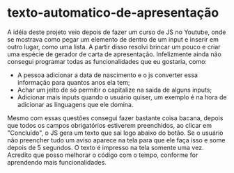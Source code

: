 # texto-automatico-de-apresentação

A idéia deste projeto veio depois de fazer um curso de JS no Youtube, onde se mostrava como pegar um elemento de dentro de um input e inserir em outro lugar, como uma lista.
A partir disso resolvi brincar um pouco e criar uma espécie de gerador de carta de apresentação. 
Infelizmente ainda não consegui programar todas as funcionalidades que eu gostaria, como:

- A pessoa adicionar a data de nascimento e o js converter essa informação para quantos anos ela tem;
- Achar um jeito de só permitir o capitalize na saida de alguns inputs;
- Adicionar mais inputs quando o usuário quiser, um exemplo é na hora de adicionar as linguagens que ele domina.

Mesmo com essas questões consegui fazer bastante coisa bacana, depois que todos os campos obrigatórios estiverem preenchidos, ao clicar em "Concluído", o JS gera um texto que sai logo abaixo do botão.
Se o usuário não preencher tudo um aviso aparece na tela para que ele faça isso e some depois de 5 segundos.
O texto é impresso na tela somente uma vez.
Acredito que posso melhorar o código com o tempo, conforme for aprendendo mais funcionalidades.
